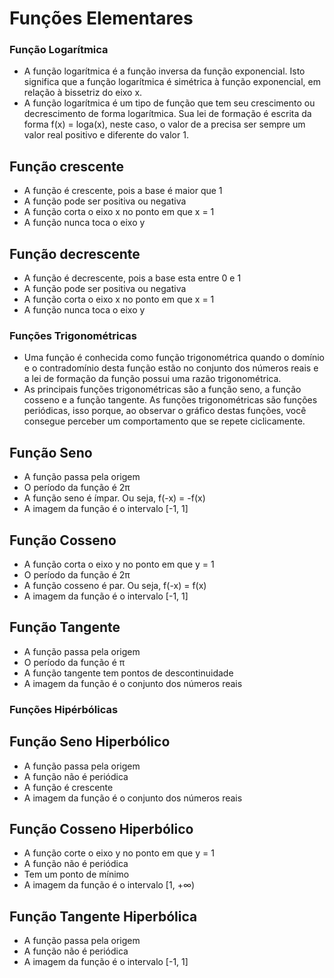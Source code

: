 # Funções Elementares

### Função Logarítmica
- A função logarítmica é a função inversa da função exponencial. Isto significa que a função logarítmica é simétrica à função exponencial, em relação à bissetriz do eixo x.
- A função logarítmica é um tipo de função que tem seu crescimento ou decrescimento de forma logarítmica. Sua lei de formação é escrita da forma 
f(x) = loga(x), neste caso, o valor de a precisa ser sempre um valor real positivo e diferente do valor 1.

## Função crescente
- A função é crescente, pois a base é maior que 1 
- A função pode ser positiva ou negativa
- A função corta o eixo x no ponto em que x = 1
- A função nunca toca o eixo y

## Função decrescente
- A função é decrescente, pois a base esta entre 0 e 1
- A função pode ser positiva ou negativa
- A função corta o eixo x no ponto em que x = 1
- A função nunca toca o eixo y

### Funções Trigonométricas

- Uma função é conhecida como função trigonométrica quando o domínio e o contradomínio desta função estão no conjunto dos números reais e a lei de formação da função possui uma razão trigonométrica.
- As principais funções trigonométricas são a função seno, a função cosseno e a função tangente. As funções trigonométricas são funções periódicas, isso porque, ao observar o gráfico destas funções, você consegue perceber um comportamento que se repete ciclicamente.

## Função Seno
- A função passa pela origem
- O período da função é 2π
- A função seno é ímpar. Ou seja, f(-x) = -f(x)
- A imagem da função é o intervalo [-1, 1]

## Função Cosseno
- A função corta o eixo y no ponto em que y = 1 
- O período da função é 2π
- A função cosseno é par. Ou seja, f(-x) = f(x)
- A imagem da função é o intervalo [-1, 1]

## Função Tangente
- A função passa pela origem
- O período da função é π
- A função tangente tem pontos de descontinuidade 
- A imagem da função é o conjunto dos números reais

### Funções Hipérbólicas
## Função Seno Hiperbólico
- A função passa pela origem
- A função não é periódica
- A função é crescente
- A imagem da função é o conjunto dos números reais

## Função Cosseno Hiperbólico
- A função corte o eixo y no ponto em que y = 1
- A função não é periódica
- Tem um ponto de mínimo
- A imagem da função é o intervalo [1, +∞)

## Função Tangente Hiperbólica
- A função passa pela origem
- A função não é periódica
- A imagem da função é o intervalo [-1, 1]
